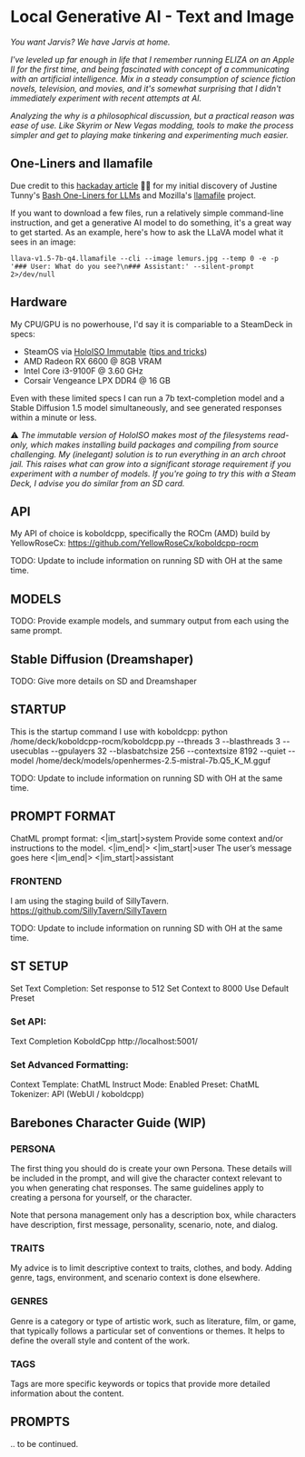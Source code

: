 # Local Generative AI - Text and Image
_You want Jarvis? We have Jarvis at home._

_I've leveled up far enough in life that I remember running ELIZA on an Apple II for the first time, and being fascinated with concept of a communicating with an artificial intelligence. Mix in a steady consumption of science fiction novels, television, and movies, and it's somewhat surprising that I didn't immediately experiment with recent attempts at AI._

_Analyzing the why is a philosophical discussion, but a practical reason was ease of use. Like Skyrim or New Vegas modding, tools to make the process simpler and get to playing make tinkering and experimenting much easier._

## One-Liners and llamafile

Due credit to this [hackaday article](https://hackaday.com/2023/12/29/using-local-ai-on-the-command-line-to-rename-images-and-more/) :pirate_flag: for my initial discovery of Justine Tunny's [Bash One-Liners for LLMs](https://justine.lol/oneliners/) and Mozilla's [llamafile](https://github.com/Mozilla-Ocho/llamafile) project.

If you want to download a few files, run a relatively simple command-line instruction, and get a generative AI model to do something, it's a great way to get started. As an example, here's how to ask the LLaVA model what it sees in an image:

``
llava-v1.5-7b-q4.llamafile --cli --image lemurs.jpg --temp 0 -e -p '### User: What do you see?\n### Assistant:' --silent-prompt 2>/dev/null
``

## Hardware

My CPU/GPU is no powerhouse, I'd say it is compariable to a SteamDeck in specs:

- SteamOS via [HoloISO Immutable](https://github.com/HoloISO/holoiso) ([tips and tricks](https://github.com/emil-muzz/emil-muzz/blob/main/steamos-tricks.md))
- AMD Radeon RX 6600 @ 8GB VRAM
- Intel Core i3-9100F @ 3.60 GHz
- Corsair Vengeance LPX DDR4 @ 16 GB

Even with these limited specs I can run a 7b text-completion model and a Stable Diffusion 1.5 model simultaneously, and see generated responses within a minute or less.

:warning: _The immutable version of HoloISO makes most of the filesystems read-only, which makes installing build packages and compiling from source challenging. My (inelegant) solution is to run everything in an arch chroot jail. This raises what can grow into a significant storage requirement if you experiment with a number of models. If you're going to try this with a Steam Deck, I advise you do similar from an SD card._

 ## API
 
 My API of choice is koboldcpp, specifically the ROCm (AMD) build by YellowRoseCx:
 	https://github.com/YellowRoseCx/koboldcpp-rocm

TODO: Update to include information on running SD with OH at the same time.

 ## MODELS

TODO: Provide example models, and summary output from each using the same prompt.

 ## Stable Diffusion (Dreamshaper)

 TODO: Give more details on SD and Dreamshaper
 
 ## STARTUP
 
 This is the startup command I use with koboldcpp:
 	python /home/deck/koboldcpp-rocm/koboldcpp.py --threads 3 --blasthreads 3 --usecublas --gpulayers 32 --blasbatchsize 256 --contextsize 8192 --quiet --model /home/deck/models/openhermes-2.5-mistral-7b.Q5_K_M.gguf
 
 TODO: Update to include information on running SD with OH at the same time.
 
 ## PROMPT FORMAT
 
 ChatML prompt format:
 	<|im_start|>system 
 	Provide some context and/or instructions to the model.
 	<|im_end|> 
 	<|im_start|>user 
 	The user’s message goes here
 	<|im_end|> 
 	<|im_start|>assistant 

### FRONTEND

 I am using the staging build of SillyTavern. https://github.com/SillyTavern/SillyTavern

 TODO: Update to include information on running SD with OH at the same time.

## ST SETUP

Set Text Completion:
Set response to 512
Set Context to 8000
Use Default Preset

### Set API:	

Text Completion
KoboldCpp
http://localhost:5001/

### Set Advanced Formatting:

Context Template: ChatML
Instruct Mode: Enabled
Preset: ChatML
Tokenizer: API (WebUI / koboldcpp)

## Barebones Character Guide (WIP)

### PERSONA

The first thing you should do is create your own Persona. These details
will be included in the prompt, and will give the character context 
relevant to you when generating chat responses. The same guidelines 
apply to creating a persona for yourself, or the character.

Note that persona management only has a description box, while characters
have description, first message, personality, scenario, note, and dialog.

### TRAITS

My advice is to limit descriptive context to traits, clothes, and body.
Adding genre, tags, environment, and scenario context is done elsewhere.

### GENRES

Genre is a category or type of artistic work, such as literature, film, or game, that typically follows a particular set of conventions or themes. It helps to define the overall style and content of the work.

### TAGS

Tags are more specific keywords or topics that provide more detailed information about the content.

## PROMPTS

.. to be continued.

